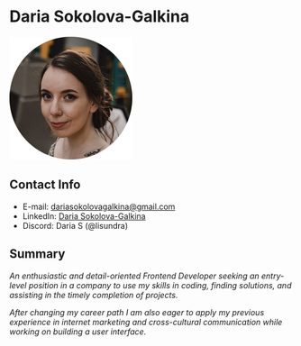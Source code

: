 # Daria Sokolova-Galkina
![Profile-photo](photo.png)

## Contact Info
* E-mail: dariasokolovagalkina@gmail.com
* LinkedIn: [Daria Sokolova-Galkina](https://www.linkedin.com/in/daria-sokolova-galkina-723251262)
* Discord: Daria S (@lisundra)

## Summary
*An enthusiastic and detail-oriented Frontend Developer seeking an entry-level position in a company to use my skills in coding, finding solutions, and assisting in the timely completion of projects.*

*After changing my career path I am also eager to apply my previous experience in internet marketing and cross-cultural communication while working on building a user interface.*


